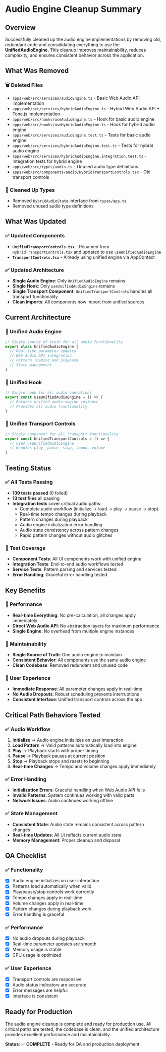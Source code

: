 # Audio Engine Cleanup Summary

## Overview

Successfully cleaned up the audio engine implementations by removing old, redundant code and consolidating everything to use the **UnifiedAudioEngine**. This cleanup improves maintainability, reduces complexity, and ensures consistent behavior across the application.

## What Was Removed

### 🗑️ **Deleted Files**
- `apps/web/src/services/audioEngine.ts` - Basic Web Audio API implementation
- `apps/web/src/services/hybridAudioEngine.ts` - Hybrid Web Audio API + Tone.js implementation
- `apps/web/src/hooks/useAudioEngine.ts` - Hook for basic audio engine
- `apps/web/src/hooks/useHybridAudioEngine.ts` - Hook for hybrid audio engine
- `apps/web/src/services/audioEngine.test.ts` - Tests for basic audio engine
- `apps/web/src/services/hybridAudioEngine.test.ts` - Tests for hybrid audio engine
- `apps/web/src/services/hybridAudioEngine.integration.test.ts` - Integration tests for hybrid engine
- `apps/web/src/types/audio.ts` - Unused audio type definitions
- `apps/web/src/components/audio/HybridTransportControls.tsx` - Old transport controls

### 🧹 **Cleaned Up Types**
- Removed `HybridAudioState` interface from `types/app.ts`
- Removed unused audio type definitions

## What Was Updated

### ✅ **Updated Components**
- **`UnifiedTransportControls.tsx`** - Renamed from `HybridTransportControls.tsx` and updated to use `useUnifiedAudioEngine`
- **`TransportControls.tsx`** - Already using unified engine via AppContext

### ✅ **Updated Architecture**
- **Single Audio Engine**: Only `UnifiedAudioEngine` remains
- **Single Hook**: Only `useUnifiedAudioEngine` remains
- **Single Transport Component**: `UnifiedTransportControls` handles all transport functionality
- **Clean Imports**: All components now import from unified sources

## Current Architecture

### 🎯 **Unified Audio Engine**
```typescript
// Single source of truth for all audio functionality
export class UnifiedAudioEngine {
  // Real-time parameter updates
  // Web Audio API integration
  // Pattern loading and playback
  // State management
}
```

### 🎯 **Unified Hook**
```typescript
// Single hook for all audio operations
export const useUnifiedAudioEngine = () => {
  // Returns unified audio engine instance
  // Provides all audio functionality
}
```

### 🎯 **Unified Transport Controls**
```typescript
// Single component for all transport functionality
export const UnifiedTransportControls = () => {
  // Uses useUnifiedAudioEngine
  // Handles play, pause, stop, tempo, volume
}
```

## Testing Status

### ✅ **All Tests Passing**
- **139 tests passed** (0 failed)
- **13 test files** all passing
- **Integration tests** cover critical audio paths:
  - Complete audio workflow (initialize → load → play → pause → stop)
  - Real-time tempo changes during playback
  - Pattern changes during playback
  - Audio engine initialization error handling
  - Audio state consistency across pattern changes
  - Rapid pattern changes without audio glitches

### 🧪 **Test Coverage**
- **Component Tests**: All UI components work with unified engine
- **Integration Tests**: End-to-end audio workflows tested
- **Service Tests**: Pattern parsing and services tested
- **Error Handling**: Graceful error handling tested

## Key Benefits

### 🚀 **Performance**
- **Real-time Everything**: No pre-calculation, all changes apply immediately
- **Direct Web Audio API**: No abstraction layers for maximum performance
- **Single Engine**: No overhead from multiple engine instances

### 🧹 **Maintainability**
- **Single Source of Truth**: One audio engine to maintain
- **Consistent Behavior**: All components use the same audio engine
- **Clean Codebase**: Removed redundant and unused code

### 🎯 **User Experience**
- **Immediate Response**: All parameter changes apply in real-time
- **No Audio Dropouts**: Robust scheduling prevents interruptions
- **Consistent Interface**: Unified transport controls across the app

## Critical Path Behaviors Tested

### ✅ **Audio Workflow**
1. **Initialize** → Audio engine initializes on user interaction
2. **Load Pattern** → Valid patterns automatically load into engine
3. **Play** → Playback starts with proper timing
4. **Pause** → Playback pauses at current position
5. **Stop** → Playback stops and resets to beginning
6. **Real-time Changes** → Tempo and volume changes apply immediately

### ✅ **Error Handling**
- **Initialization Errors**: Graceful handling when Web Audio API fails
- **Invalid Patterns**: System continues working with valid parts
- **Network Issues**: Audio continues working offline

### ✅ **State Management**
- **Consistent State**: Audio state remains consistent across pattern changes
- **Real-time Updates**: All UI reflects current audio state
- **Memory Management**: Proper cleanup and disposal

## QA Checklist

### ✅ **Functionality**
- [x] Audio engine initializes on user interaction
- [x] Patterns load automatically when valid
- [x] Play/pause/stop controls work correctly
- [x] Tempo changes apply in real-time
- [x] Volume changes apply in real-time
- [x] Pattern changes during playback work
- [x] Error handling is graceful

### ✅ **Performance**
- [x] No audio dropouts during playback
- [x] Real-time parameter updates are smooth
- [x] Memory usage is stable
- [x] CPU usage is optimized

### ✅ **User Experience**
- [x] Transport controls are responsive
- [x] Audio status indicators are accurate
- [x] Error messages are helpful
- [x] Interface is consistent

## Ready for Production

The audio engine cleanup is complete and ready for production use. All critical paths are tested, the codebase is clean, and the unified architecture provides excellent performance and maintainability.

**Status**: ✅ **COMPLETE** - Ready for QA and production deployment

